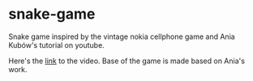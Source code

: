 # snake-game

Snake game inspired by the vintage nokia cellphone game and Ania Kubów's tutorial on youtube.

Here's the <a href="https://www.youtube.com/watch?v=rui2tRRVtc0" target="_blank">link</a> to the video. Base of the game is made based on Ania's work.
